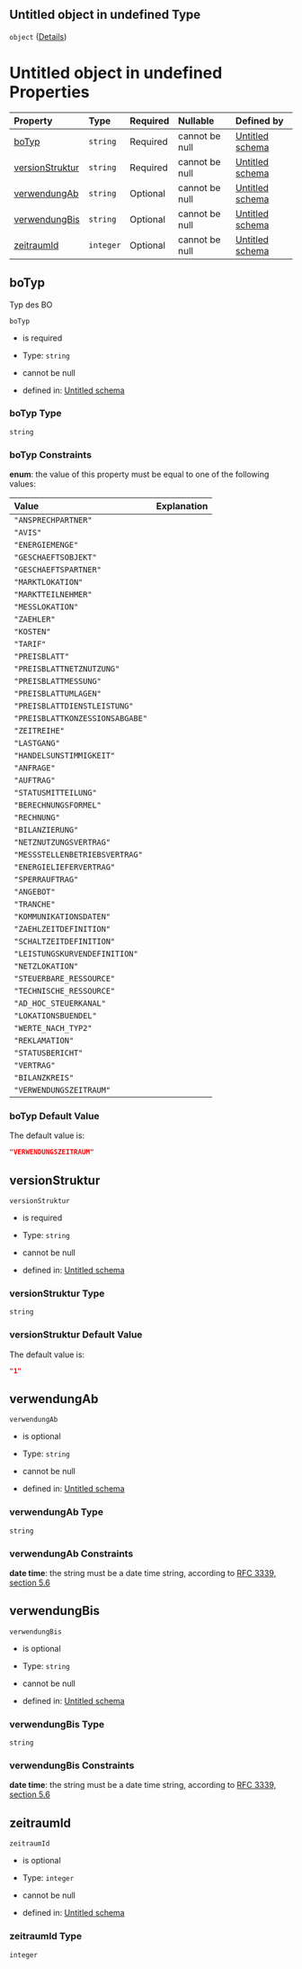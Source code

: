 ## Untitled object in undefined Type

`object` ([Details](verwendungszeitraum.md))

# Untitled object in undefined Properties

| Property                            | Type      | Required | Nullable       | Defined by                                                                                                                                                                                                        |
| :---------------------------------- | :-------- | :------- | :------------- | :---------------------------------------------------------------------------------------------------------------------------------------------------------------------------------------------------------------- |
| [boTyp](#botyp)                     | `string`  | Required | cannot be null | [Untitled schema](botyp.md "https://raw.githubusercontent.com/conuti-gmbh/bo4e-schema/master/schemas/v1/enum/BOTyp.schema.json#/properties/boTyp")                                                                |
| [versionStruktur](#versionstruktur) | `string`  | Required | cannot be null | [Untitled schema](verwendungszeitraum-properties-versionstruktur.md "https://raw.githubusercontent.com/conuti-gmbh/bo4e-schema/master/schemas/v1/bo/Verwendungszeitraum.schema.json#/properties/versionStruktur") |
| [verwendungAb](#verwendungab)       | `string`  | Optional | cannot be null | [Untitled schema](verwendungszeitraum-properties-verwendungab.md "https://raw.githubusercontent.com/conuti-gmbh/bo4e-schema/master/schemas/v1/bo/Verwendungszeitraum.schema.json#/properties/verwendungAb")       |
| [verwendungBis](#verwendungbis)     | `string`  | Optional | cannot be null | [Untitled schema](verwendungszeitraum-properties-verwendungbis.md "https://raw.githubusercontent.com/conuti-gmbh/bo4e-schema/master/schemas/v1/bo/Verwendungszeitraum.schema.json#/properties/verwendungBis")     |
| [zeitraumId](#zeitraumid)           | `integer` | Optional | cannot be null | [Untitled schema](verwendungszeitraum-properties-zeitraumid.md "https://raw.githubusercontent.com/conuti-gmbh/bo4e-schema/master/schemas/v1/bo/Verwendungszeitraum.schema.json#/properties/zeitraumId")           |

## boTyp

Typ des BO

`boTyp`

*   is required

*   Type: `string`

*   cannot be null

*   defined in: [Untitled schema](botyp.md "https://raw.githubusercontent.com/conuti-gmbh/bo4e-schema/master/schemas/v1/enum/BOTyp.schema.json#/properties/boTyp")

### boTyp Type

`string`

### boTyp Constraints

**enum**: the value of this property must be equal to one of the following values:

| Value                           | Explanation |
| :------------------------------ | :---------- |
| `"ANSPRECHPARTNER"`             |             |
| `"AVIS"`                        |             |
| `"ENERGIEMENGE"`                |             |
| `"GESCHAEFTSOBJEKT"`            |             |
| `"GESCHAEFTSPARTNER"`           |             |
| `"MARKTLOKATION"`               |             |
| `"MARKTTEILNEHMER"`             |             |
| `"MESSLOKATION"`                |             |
| `"ZAEHLER"`                     |             |
| `"KOSTEN"`                      |             |
| `"TARIF"`                       |             |
| `"PREISBLATT"`                  |             |
| `"PREISBLATTNETZNUTZUNG"`       |             |
| `"PREISBLATTMESSUNG"`           |             |
| `"PREISBLATTUMLAGEN"`           |             |
| `"PREISBLATTDIENSTLEISTUNG"`    |             |
| `"PREISBLATTKONZESSIONSABGABE"` |             |
| `"ZEITREIHE"`                   |             |
| `"LASTGANG"`                    |             |
| `"HANDELSUNSTIMMIGKEIT"`        |             |
| `"ANFRAGE"`                     |             |
| `"AUFTRAG"`                     |             |
| `"STATUSMITTEILUNG"`            |             |
| `"BERECHNUNGSFORMEL"`           |             |
| `"RECHNUNG"`                    |             |
| `"BILANZIERUNG"`                |             |
| `"NETZNUTZUNGSVERTRAG"`         |             |
| `"MESSSTELLENBETRIEBSVERTRAG"`  |             |
| `"ENERGIELIEFERVERTRAG"`        |             |
| `"SPERRAUFTRAG"`                |             |
| `"ANGEBOT"`                     |             |
| `"TRANCHE"`                     |             |
| `"KOMMUNIKATIONSDATEN"`         |             |
| `"ZAEHLZEITDEFINITION"`         |             |
| `"SCHALTZEITDEFINITION"`        |             |
| `"LEISTUNGSKURVENDEFINITION"`   |             |
| `"NETZLOKATION"`                |             |
| `"STEUERBARE_RESSOURCE"`        |             |
| `"TECHNISCHE_RESSOURCE"`        |             |
| `"AD_HOC_STEUERKANAL"`          |             |
| `"LOKATIONSBUENDEL"`            |             |
| `"WERTE_NACH_TYP2"`             |             |
| `"REKLAMATION"`                 |             |
| `"STATUSBERICHT"`               |             |
| `"VERTRAG"`                     |             |
| `"BILANZKREIS"`                 |             |
| `"VERWENDUNGSZEITRAUM"`         |             |

### boTyp Default Value

The default value is:

```json
"VERWENDUNGSZEITRAUM"
```

## versionStruktur



`versionStruktur`

*   is required

*   Type: `string`

*   cannot be null

*   defined in: [Untitled schema](verwendungszeitraum-properties-versionstruktur.md "https://raw.githubusercontent.com/conuti-gmbh/bo4e-schema/master/schemas/v1/bo/Verwendungszeitraum.schema.json#/properties/versionStruktur")

### versionStruktur Type

`string`

### versionStruktur Default Value

The default value is:

```json
"1"
```

## verwendungAb



`verwendungAb`

*   is optional

*   Type: `string`

*   cannot be null

*   defined in: [Untitled schema](verwendungszeitraum-properties-verwendungab.md "https://raw.githubusercontent.com/conuti-gmbh/bo4e-schema/master/schemas/v1/bo/Verwendungszeitraum.schema.json#/properties/verwendungAb")

### verwendungAb Type

`string`

### verwendungAb Constraints

**date time**: the string must be a date time string, according to [RFC 3339, section 5.6](https://tools.ietf.org/html/rfc3339 "check the specification")

## verwendungBis



`verwendungBis`

*   is optional

*   Type: `string`

*   cannot be null

*   defined in: [Untitled schema](verwendungszeitraum-properties-verwendungbis.md "https://raw.githubusercontent.com/conuti-gmbh/bo4e-schema/master/schemas/v1/bo/Verwendungszeitraum.schema.json#/properties/verwendungBis")

### verwendungBis Type

`string`

### verwendungBis Constraints

**date time**: the string must be a date time string, according to [RFC 3339, section 5.6](https://tools.ietf.org/html/rfc3339 "check the specification")

## zeitraumId



`zeitraumId`

*   is optional

*   Type: `integer`

*   cannot be null

*   defined in: [Untitled schema](verwendungszeitraum-properties-zeitraumid.md "https://raw.githubusercontent.com/conuti-gmbh/bo4e-schema/master/schemas/v1/bo/Verwendungszeitraum.schema.json#/properties/zeitraumId")

### zeitraumId Type

`integer`

